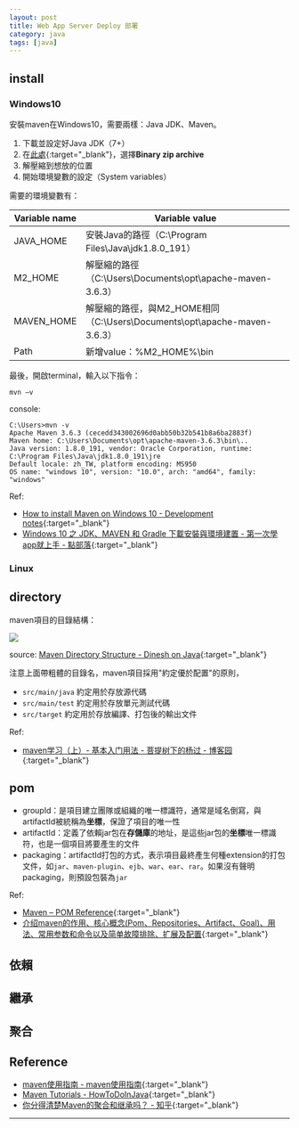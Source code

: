 ```yaml
---
layout: post
title: Web App Server Deploy 部署
category: java
tags: [java]
---
```


## install

### Windows10

安裝maven在Windows10，需要兩樣：Java JDK、Maven。

1. 下載並設定好Java JDK（7+）
2. 在[此處](https://maven.apache.org/download.cgi){:target="_blank"}，選擇**Binary zip archive**
3. 解壓縮到想放的位置
4. 開始環境變數的設定（System variables）

需要的環境變數有：

Variable name|Variable value
---|---
JAVA_HOME|安裝Java的路徑（C:\Program Files\Java\jdk1.8.0_191）
M2_HOME|解壓縮的路徑（C:\Users\Documents\opt\apache-maven-3.6.3）
MAVEN_HOME|解壓縮的路徑，與M2_HOME相同（C:\Users\Documents\opt\apache-maven-3.6.3）
Path|新增value：%M2_HOME%\bin

最後，開啟terminal，輸入以下指令：

```console
mvn –v
```

console:

```console
C:\Users>mvn -v
Apache Maven 3.6.3 (cecedd343002696d0abb50b32b541b8a6ba2883f)
Maven home: C:\Users\Documents\opt\apache-maven-3.6.3\bin\..
Java version: 1.8.0_191, vendor: Oracle Corporation, runtime: C:\Program Files\Java\jdk1.8.0_191\jre
Default locale: zh_TW, platform encoding: MS950
OS name: "windows 10", version: "10.0", arch: "amd64", family: "windows"
```

Ref:
- [How to install Maven on Windows 10 - Development notes](https://dev-pages.info/how-to-install-maven-on-windows-10/){:target="_blank"}
- [Windows 10 之 JDK、MAVEN 和 Gradle 下載安裝與環境建置 - 第一次學app就上手 - 點部落](https://dotblogs.com.tw/starhao/2016/10/18/004646){:target="_blank"}

### Linux



## directory

maven項目的目錄結構：

![](https://www.hauchenglee.com/assets/images/java/maven-dirctory-structure.png)

source: [Maven Directory Structure - Dinesh on Java](https://www.dineshonjava.com/maven-directory-structure/){:target="_blank"}

注意上面帶粗體的目錄名，maven項目採用"約定優於配置"的原則，
- `src/main/java` 約定用於存放源代碼
- `src/main/test` 約定用於存放單元測試代碼
- `src/target` 約定用於存放編譯、打包後的輸出文件

Ref:
- [maven学习（上）- 基本入门用法 - 菩提树下的杨过 - 博客园](https://www.cnblogs.com/yjmyzz/p/3495762.html){:target="_blank"}

## pom

- groupId：是項目建立團隊或組織的唯一標識符，通常是域名倒寫，與artifactId被統稱為**坐標**，保證了項目的唯一性
- artifactId：定義了依賴jar包在**存儲庫**的地址，是這些jar包的**坐標**唯一標識符，也是一個項目將要產生的文件
- packaging：artifactId打包的方式，表示項目最終產生何種extension的打包文件，如`jar`、`maven-plugin`、`ejb`、`war`、`ear`、`rar`。如果沒有聲明packaging，則預設包裝為`jar`

Ref:
- [Maven – POM Reference](http://maven.apache.org/pom.html#Maven_Coordinates){:target="_blank"}
- [介绍maven的作用、核心概念(Pom、Repositories、Artifact、Goal)、用法、常用参数和命令以及简单故障排除、扩展及配置](https://www.trinea.cn/android/maven/){:target="_blank"}

## 依賴



## 繼承



## 聚合



## Reference

- [maven使用指南 - maven使用指南](https://www.ibofine.com/mavenbook/index.html){:target="_blank"}
- [Maven Tutorials - HowToDoInJava](https://howtodoinjava.com/maven){:target="_blank"}
- [你分得清楚Maven的聚合和继承吗？ - 知乎](https://zhuanlan.zhihu.com/p/57384561){:target="_blank"}

---